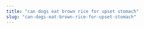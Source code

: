 ```yaml
---
title: "can dogs eat brown rice for upset stomach"
slug: "can-dogs-eat-brown-rice-for-upset-stomach"
---
```


